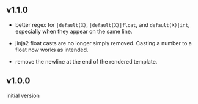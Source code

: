 v1.1.0
------

+ better regex for `|default(X)`, `|default(X)|float`, and `default(X)|int`,
  especially when they appear on the same line.

+ jinja2 float casts are no longer simply removed. Casting a number to a float 
  now works as intended.

+ remove the newline at the end of the rendered template.


v1.0.0 
------

initial version
